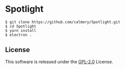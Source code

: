 # Spotlight

```
$ git clone https://github.com/calmery/Spotlight.git
$ cd Spotlight
$ yarn install
$ electron .
```

## License
This software is released under the [GPL-2.0](https://opensource.org/licenses/GPL-2.0) License.
